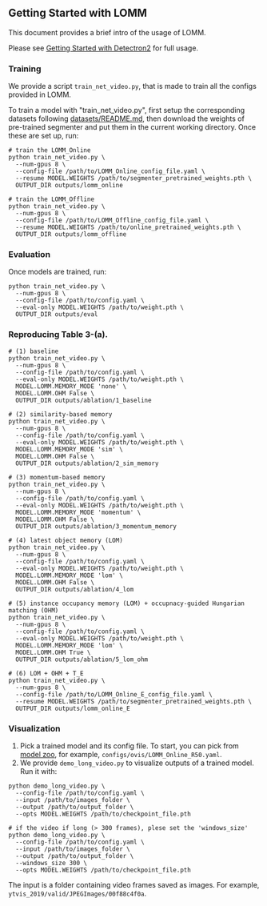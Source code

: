 ## Getting Started with LOMM

This document provides a brief intro of the usage of LOMM.

Please see [Getting Started with Detectron2](https://github.com/facebookresearch/detectron2/blob/master/GETTING_STARTED.md) for full usage.

### Training
We provide a script `train_net_video.py`, that is made to train all the configs provided in LOMM.

To train a model with "train_net_video.py", first setup the corresponding datasets following
[datasets/README.md](./datasets/README.md), then download the weights of pre-trained segmenter and put them in the current working directory.
Once these are set up, run:
```
# train the LOMM_Online
python train_net_video.py \
  --num-gpus 8 \
  --config-file /path/to/LOMM_Online_config_file.yaml \
  --resume MODEL.WEIGHTS /path/to/segmenter_pretrained_weights.pth \
  OUTPUT_DIR outputs/lomm_online

# train the LOMM_Offline
python train_net_video.py \
  --num-gpus 8 \
  --config-file /path/to/LOMM_Offline_config_file.yaml \
  --resume MODEL.WEIGHTS /path/to/online_pretrained_weights.pth \
  OUTPUT_DIR outputs/lomm_offline
```

### Evaluation

Once models are trained, run:
```
python train_net_video.py \
  --num-gpus 8 \
  --config-file /path/to/config.yaml \
  --eval-only MODEL.WEIGHTS /path/to/weight.pth \
  OUTPUT_DIR outputs/eval
```

### Reproducing Table 3-(a).
```
# (1) baseline
python train_net_video.py \
  --num-gpus 8 \
  --config-file /path/to/config.yaml \
  --eval-only MODEL.WEIGHTS /path/to/weight.pth \
  MODEL.LOMM.MEMORY_MODE 'none' \
  MODEL.LOMM.OHM False \
  OUTPUT_DIR outputs/ablation/1_baseline

# (2) similarity-based memory
python train_net_video.py \
  --num-gpus 8 \
  --config-file /path/to/config.yaml \
  --eval-only MODEL.WEIGHTS /path/to/weight.pth \
  MODEL.LOMM.MEMORY_MODE 'sim' \
  MODEL.LOMM.OHM False \
  OUTPUT_DIR outputs/ablation/2_sim_memory

# (3) momentum-based memory
python train_net_video.py \
  --num-gpus 8 \
  --config-file /path/to/config.yaml \
  --eval-only MODEL.WEIGHTS /path/to/weight.pth \
  MODEL.LOMM.MEMORY_MODE 'momentum' \
  MODEL.LOMM.OHM False \
  OUTPUT_DIR outputs/ablation/3_momentum_memory

# (4) latest object memory (LOM)
python train_net_video.py \
  --num-gpus 8 \
  --config-file /path/to/config.yaml \
  --eval-only MODEL.WEIGHTS /path/to/weight.pth \
  MODEL.LOMM.MEMORY_MODE 'lom' \
  MODEL.LOMM.OHM False \
  OUTPUT_DIR outputs/ablation/4_lom

# (5) instance occupancy memory (LOM) + occupnacy-guided Hungarian matching (OHM)
python train_net_video.py \
  --num-gpus 8 \
  --config-file /path/to/config.yaml \
  --eval-only MODEL.WEIGHTS /path/to/weight.pth \
  MODEL.LOMM.MEMORY_MODE 'lom' \
  MODEL.LOMM.OHM True \
  OUTPUT_DIR outputs/ablation/5_lom_ohm

# (6) LOM + OHM + T_E
python train_net_video.py \
  --num-gpus 8 \
  --config-file /path/to/LOMM_Online_E_config_file.yaml \
  --resume MODEL.WEIGHTS /path/to/segmenter_pretrained_weights.pth \
  OUTPUT_DIR outputs/lomm_online_E
```


### Visualization

1. Pick a trained model and its config file. To start, you can pick from
  [model zoo](MODEL_ZOO.md),
  for example, `configs/ovis/LOMM_Online_R50.yaml`.
2. We provide `demo_long_video.py` to visualize outputs of a trained model. Run it with:
```
python demo_long_video.py \
  --config-file /path/to/config.yaml \
  --input /path/to/images_folder \
  --output /path/to/output_folder \  
  --opts MODEL.WEIGHTS /path/to/checkpoint_file.pth

# if the video if long (> 300 frames), plese set the 'windows_size'
python demo_long_video.py \
  --config-file /path/to/config.yaml \
  --input /path/to/images_folder \
  --output /path/to/output_folder \  
  --windows_size 300 \
  --opts MODEL.WEIGHTS /path/to/checkpoint_file.pth
```
The input is a folder containing video frames saved as images. For example, `ytvis_2019/valid/JPEGImages/00f88c4f0a`.
